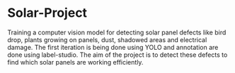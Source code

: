 # Solar-Project
Training a computer vision model for detecting solar panel defects like bird drop, plants growing on panels, dust, shadowed areas and electrical damage. The first iteration is being done using YOLO and annotation are done using label-studio. The aim of the project is to detect these defects to find which solar panels are working efficiently.
